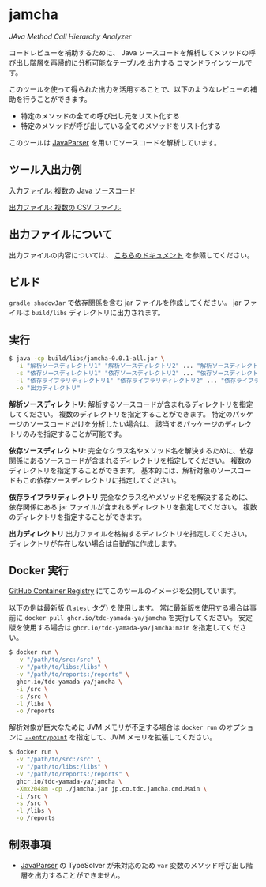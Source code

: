# jamcha

_JAva Method Call Hierarchy Analyzer_

コードレビューを補助するために、
Java ソースコードを解析してメソッドの呼び出し階層を再帰的に分析可能なテーブルを出力する
コマンドラインツールです。

このツールを使って得られた出力を活用することで、以下のようなレビューの補助を行うことができます。

-   特定のメソッドの全ての呼び出し元をリスト化する
-   特定のメソッドが呼び出している全てのメソッドをリスト化する

このツールは [JavaParser] を用いてソースコードを解析しています。

## ツール入出力例

[入力ファイル: 複数の Java ソースコード](./examples/basic/src)

[出力ファイル: 複数の CSV ファイル](./examples/basic/.reports)

## 出力ファイルについて

出力ファイルの内容については、 [こちらのドキュメント](./docs/about-outputs.md) を参照してください。

## ビルド

`gradle shadowJar` で依存関係を含む jar ファイルを作成してください。
jar ファイルは `build/libs` ディレクトリに出力されます。

## 実行

```bash
$ java -cp build/libs/jamcha-0.0.1-all.jar \
  -i "解析ソースディレクトリ1" "解析ソースディレクトリ2" ... "解析ソースディレクトリn" \
  -s "依存ソースディレクトリ1" "依存ソースディレクトリ2" ... "依存ソースディレクトリn" \
  -l "依存ライブラリディレクトリ1" "依存ライブラリディレクトリ2" ... "依存ライブラリディレクトリn" \
  -o "出力ディレクトリ"
```

**解析ソースディレクトリ**:
解析するソースコードが含まれるディレクトリを指定してください。
複数のディレクトリを指定することができます。
特定のパッケージのソースコードだけを分析したい場合は、
該当するパッケージのディレクトリのみを指定することが可能です。

**依存ソースディレクトリ**:
完全なクラス名やメソッド名を解決するために、依存関係にあるソースコードが含まれるディレクトリを指定してください。
複数のディレクトリを指定することができます。
基本的には、解析対象のソースコードもこの依存ソースディレクトリに指定してください。

**依存ライブラリディレクトリ**
完全なクラス名やメソッド名を解決するために、
依存関係にある jar ファイルが含まれるディレクトリを指定してください。
複数のディレクトリを指定することができます。

**出力ディレクトリ**
出力ファイルを格納するディレクトリを指定してください。
ディレクトリが存在しない場合は自動的に作成します。

## Docker 実行

[GitHub Container Registry](https://github.com/users/tdc-yamada-ya/packages/container/package/jamcha) にてこのツールのイメージを公開しています。

以下の例は最新版 (`latest` タグ) を使用します。
常に最新版を使用する場合は事前に `docker pull ghcr.io/tdc-yamada-ya/jamcha` を実行してください。
安定版を使用する場合は `ghcr.io/tdc-yamada-ya/jamcha:main` を指定してください。

```bash
$ docker run \
  -v "/path/to/src:/src" \
  -v "/path/to/libs:/libs" \
  -v "/path/to/reports:/reports" \
  ghcr.io/tdc-yamada-ya/jamcha \
  -i /src \
  -s /src \
  -l /libs \
  -o /reports
```

解析対象が巨大なために JVM メモリが不足する場合は `docker run` のオプションに
[`--entrypoint`](https://docs.docker.com/engine/reference/run/#entrypoint-default-command-to-execute-at-runtime)
を指定して、JVM メモリを拡張してください。

```bash
$ docker run \
  -v "/path/to/src:/src" \
  -v "/path/to/libs:/libs" \
  -v "/path/to/reports:/reports" \
  ghcr.io/tdc-yamada-ya/jamcha \
  -Xmx2048m -cp ./jamcha.jar jp.co.tdc.jamcha.cmd.Main \
  -i /src \
  -s /src \
  -l /libs \
  -o /reports
```

## 制限事項

-   [JavaParser] の TypeSolver が未対応のため `var` 変数のメソッド呼び出し階層を出力することができません。

[javaparser]: https://github.com/javaparser/javaparser
